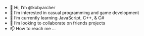 - 👋 Hi, I’m @kobyarcher
- 👀 I’m interested in casual 
programming and game development
- 🌱 I’m currently learning JavaScript,
C++, & C#
- 💞️ I’m looking to collaborate on friends projects
- 📫 How to reach me ...

<!---
kobyarcher/kobyarcher is a ✨ special ✨ repository because its `README.md` (this file) appears on your GitHub profile.
You can click the Preview link to take a look at your changes.
--->
